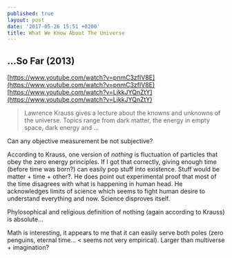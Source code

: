 ```yaml
---
published: true
layout: post
date: '2017-05-26 15:51 +0200'
title: What We Know About The Universe
---
```

## ...So Far (2013)

[https://www.youtube.com/watch?v=pnmC3zfIV8E](https://www.youtube.com/watch?v=pnmC3zfIV8E)  
[https://www.youtube.com/watch?v=LjkkJYQnZtY](https://www.youtube.com/watch?v=LjkkJYQnZtY)

> Lawrence Krauss gives a lecture about the knowns and unknowns of the universe. Topics range from dark matter, the energy in empty space, dark energy and ...

Can any objective measurement be not subjective?

According to Krauss, one version of *nothing* is fluctuation of particles that obey the zero energy principles. If I got that correctly, giving enough time (before time was born?) can easily pop stuff into existence. Stuff would be matter + time + other?. He does point out experimental proof that most of the time disagrees with what is happening in human head. He acknowledges limits of science which seems to fight human desire to understand everything and now. Science disproves itself.

Phylosophical and religious definition of nothing (again according to Krauss) is absolute...

Math is interesting, it appears to me that it can easily serve both poles (zero penguins, eternal time... < seems not very empirical). Larger than multiverse + imagination?
